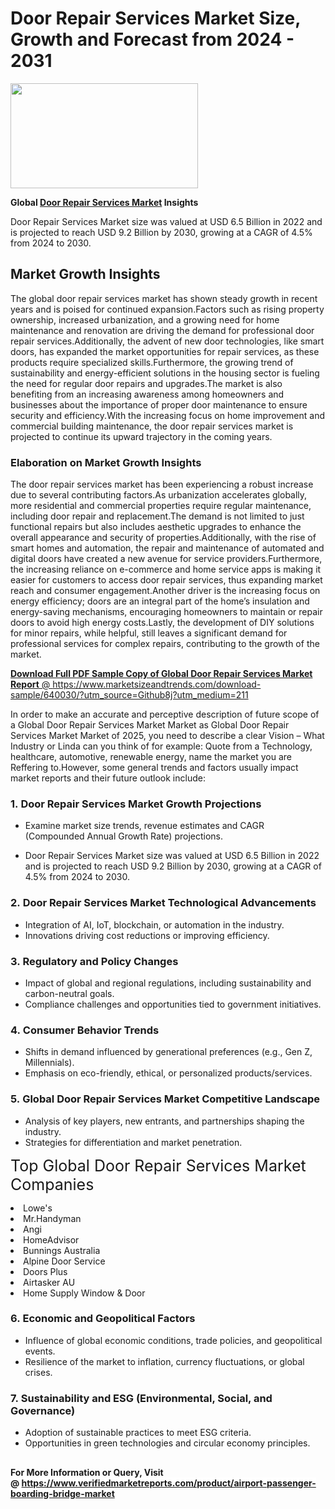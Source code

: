 <H1>Door Repair Services Market Size, Growth and Forecast from 2024 - 2031</H1><img class="aligncenter size-medium wp-image-584254" src="https://thirdeyenews.in/wp-content/uploads/2024/09/Global-Market-Research-300x168.jpeg" alt="" width="300" height="168" /><p><strong>Global&nbsp;<a href="https://www.marketsizeandtrends.com/download-sample/640030/?utm_source=Github8j?utm_medium=211">Door Repair Services Market</a> Insights</strong></p><p>Door Repair Services Market size was valued at USD 6.5 Billion in 2022 and is projected to reach USD 9.2 Billion by 2030, growing at a CAGR of 4.5% from 2024 to 2030.</p><p><h2>Market Growth Insights</h2> <p>The global door repair services market has shown steady growth in recent years and is poised for continued expansion.Factors such as rising property ownership, increased urbanization, and a growing need for home maintenance and renovation are driving the demand for professional door repair services.Additionally, the advent of new door technologies, like smart doors, has expanded the market opportunities for repair services, as these products require specialized skills.Furthermore, the growing trend of sustainability and energy-efficient solutions in the housing sector is fueling the need for regular door repairs and upgrades.The market is also benefiting from an increasing awareness among homeowners and businesses about the importance of proper door maintenance to ensure security and efficiency.With the increasing focus on home improvement and commercial building maintenance, the door repair services market is projected to continue its upward trajectory in the coming years.</p> <p><a href="#"></a></p> <h3>Elaboration on Market Growth Insights</h3> <p>The door repair services market has been experiencing a robust increase due to several contributing factors.As urbanization accelerates globally, more residential and commercial properties require regular maintenance, including door repair and replacement.The demand is not limited to just functional repairs but also includes aesthetic upgrades to enhance the overall appearance and security of properties.Additionally, with the rise of smart homes and automation, the repair and maintenance of automated and digital doors have created a new avenue for service providers.Furthermore, the increasing reliance on e-commerce and home service apps is making it easier for customers to access door repair services, thus expanding market reach and consumer engagement.Another driver is the increasing focus on energy efficiency; doors are an integral part of the home’s insulation and energy-saving mechanisms, encouraging homeowners to maintain or repair doors to avoid high energy costs.Lastly, the development of DIY solutions for minor repairs, while helpful, still leaves a significant demand for professional services for complex repairs, contributing to the growth of the market.</p> <p><a href="#"></p><p><span class=""><strong>Download Full PDF Sample Copy of Global Door Repair Services Market Report</strong> @ <a href="https://www.marketsizeandtrends.com/download-sample/640030/?utm_source=Github8j?utm_medium=211" target="_blank">https://www.marketsizeandtrends.com/download-sample/640030/?utm_source=Github8j?utm_medium=211</a></span></p><p>In order to make an accurate and perceptive description of future scope of a Global&nbsp;Door Repair Services Market Market as Global&nbsp;Door Repair Services Market Market of 2025, you need to describe a clear Vision &ndash; What Industry or Linda can you think of for example: Quote from a Technology, healthcare, automotive, renewable energy, name the market you are Reffering to.However, some general trends and factors usually impact market reports and their future outlook include:</p><h3>1.&nbsp;<strong>Door Repair Services Market Growth Projections</strong></h3><ul><li>Examine market size trends, revenue estimates and CAGR (Compounded Annual Growth Rate) projections.</li><li><p>Door Repair Services Market size was valued at USD 6.5 Billion in 2022 and is projected to reach USD 9.2 Billion by 2030, growing at a CAGR of 4.5% from 2024 to 2030.</p></li></ul><h3>2.&nbsp;<strong>Door Repair Services Market Technological Advancements</strong></h3><ul><li>Integration of AI, IoT, blockchain, or automation in the industry.</li><li>Innovations driving cost reductions or improving efficiency.</li></ul><h3>3.&nbsp;<strong>Regulatory and Policy Changes</strong></h3><ul><li>Impact of global and regional regulations, including sustainability and carbon-neutral goals.</li><li>Compliance challenges and opportunities tied to government initiatives.</li></ul><h3>4.&nbsp;<strong>Consumer Behavior Trends</strong></h3><ul><li>Shifts in demand influenced by generational preferences (e.g., Gen Z, Millennials).</li><li>Emphasis on eco-friendly, ethical, or personalized products/services.</li></ul><h3>5.&nbsp;<strong>Global Door Repair Services Market Competitive Landscape</strong></h3><ul><li>Analysis of key players, new entrants, and partnerships shaping the industry.</li><li>Strategies for differentiation and market penetration.</li></ul><p data-pm-slice="1 1 []"><span style="color: inherit; font-family: inherit; font-size: 25px;">Top Global Door Repair Services Market Companies</span></p><div class="" data-test-id=""><p><li>Lowe's</li><li> Mr.Handyman</li><li> Angi</li><li> HomeAdvisor</li><li> Bunnings Australia</li><li> Alpine Door Service</li><li> Doors Plus</li><li> Airtasker AU</li><li> Home Supply Window & Door</li></p></div><h3>6.&nbsp;<strong>Economic and Geopolitical Factors</strong></h3><ul><li>Influence of global economic conditions, trade policies, and geopolitical events.</li><li>Resilience of the market to inflation, currency fluctuations, or global crises.</li></ul><h3>7.&nbsp;<strong>Sustainability and ESG (Environmental, Social, and Governance)</strong></h3><ul><li>Adoption of sustainable practices to meet ESG criteria.</li><li>Opportunities in green technologies and circular economy principles.</li></ul><h2><strong style="font-size: 14px;">For More Information or Query, Visit @&nbsp;</strong><a style="background-color: #ffffff; font-size: 14px;" href="https://www.marketsizeandtrends.com/report/door-repair-services-market/" target="_blank">https://www.verifiedmarketreports.com/product/airport-passenger-boarding-bridge-market</a></h2>